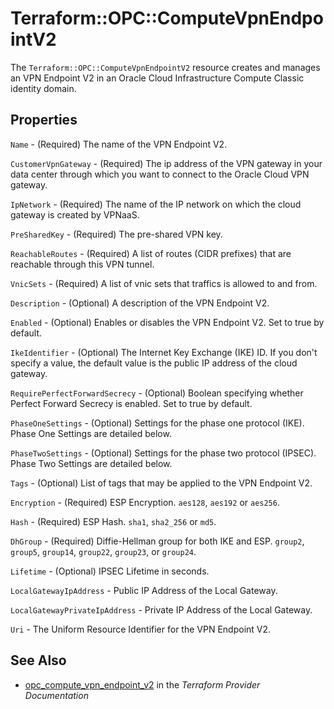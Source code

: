 # Terraform::OPC::ComputeVpnEndpointV2

The ``Terraform::OPC::ComputeVpnEndpointV2`` resource creates and manages an VPN Endpoint V2 in an Oracle Cloud Infrastructure Compute Classic identity domain.

## Properties

`Name` - (Required) The name of the VPN Endpoint V2.

`CustomerVpnGateway` - (Required) The ip address of the VPN gateway in your data center through which you want to connect to the Oracle Cloud VPN gateway.

`IpNetwork` - (Required) The name of the IP network on which the cloud gateway is created by VPNaaS.

`PreSharedKey` - (Required) The pre-shared VPN key.

`ReachableRoutes` - (Required) A list of routes (CIDR prefixes) that are reachable through this VPN tunnel.

`VnicSets` - (Required) A list of vnic sets that traffics is allowed to and from.

`Description` - (Optional) A description of the VPN Endpoint V2.

`Enabled` - (Optional) Enables or disables the VPN Endpoint V2. Set to true by default.

`IkeIdentifier` - (Optional) The Internet Key Exchange (IKE) ID. If you don't specify a value, the default value is the public IP address of the cloud gateway.

`RequirePerfectForwardSecrecy` - (Optional) Boolean specifying whether Perfect Forward Secrecy is enabled. Set to true by default.

`PhaseOneSettings` - (Optional) Settings for the phase one protocol (IKE). Phase One Settings are detailed below.

`PhaseTwoSettings` - (Optional) Settings for the phase two protocol (IPSEC). Phase Two Settings are detailed below.

`Tags` - (Optional) List of tags that may be applied to the VPN Endpoint V2.

`Encryption` - (Required) ESP Encryption.  `aes128`, `aes192` or `aes256`.

`Hash` - (Required) ESP Hash. `sha1`, `sha2_256` or `md5`.

`DhGroup` - (Required) Diffie-Hellman group for both IKE and ESP. `group2`, `group5`, `group14`, `group22`, `group23`, or `group24`.

`Lifetime` - (Optional) IPSEC Lifetime in seconds.

`LocalGatewayIpAddress` - Public IP Address of the Local Gateway.

`LocalGatewayPrivateIpAddress` - Private IP Address of the Local Gateway.

`Uri` - The Uniform Resource Identifier for the VPN Endpoint V2.


## See Also

* [opc_compute_vpn_endpoint_v2](https://www.terraform.io/docs/providers/opc/r/compute_vpn_endpoint_v2.html) in the _Terraform Provider Documentation_